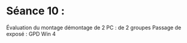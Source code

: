 # Séance 10 : 

Évaluation du montage démontage de 2 PC : de 2 groupes
Passage de exposé : GPD Win 4

